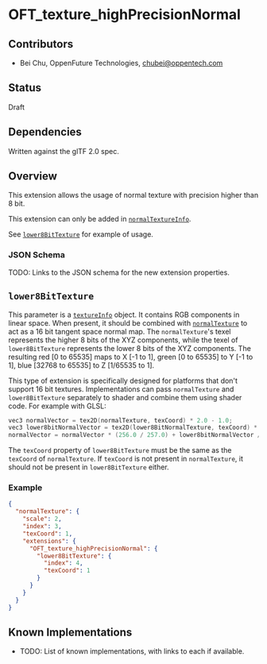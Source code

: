 # OFT_texture_highPrecisionNormal

## Contributors

* Bei Chu, OppenFuture Technologies, chubei@oppentech.com

## Status

Draft

## Dependencies

Written against the glTF 2.0 spec.

## Overview

This extension allows the usage of normal texture with precision higher than 8 bit.

This extension can only be added in [`normalTextureInfo`](/specification/2.0/README.md#reference-normaltextureinfo).

See [`lower8BitTexture`](#lower8bittexture) for example of usage.

### JSON Schema

TODO: Links to the JSON schema for the new extension properties.

## `lower8BitTexture`

This parameter is a [`textureInfo`](/specification/2.0/README.md#reference-textureInfo) object. It contains RGB components in linear space. When present, it should be combined with [`normalTexture`](/specification/2.0/README.md#materialnormaltexture) to act as a 16 bit tangent space normal map. The `normalTexture`'s texel represents the higher 8 bits of the XYZ components, while the texel of `lower8BitTexture` represents the lower 8 bits of the XYZ components. The resulting red [0 to 65535] maps to X [-1 to 1], green [0 to 65535] to Y [-1 to 1], blue [32768 to 65535] to Z [1/65535 to 1].

This type of extension is specifically designed for platforms that don't support 16 bit textures. Implementations can pass `normalTexture` and `lower8BitTexture` separately to shader and combine them using shader code. For example with GLSL:

```cpp
vec3 normalVector = tex2D(normalTexture, texCoord) * 2.0 - 1.0;
vec3 lower8bitNormalVector = tex2D(lower8BitNormalTexture, texCoord) * 2.0 - 1.0;
normalVector = normalVector * (256.0 / 257.0) + lower8bitNormalVector / 257.0;
```

The `texCoord` property of `lower8BitTexture` must be the same as the `texCoord` of `normalTexture`. If `texCoord` is not present in `normalTexture`, it should not be present in `lower8BitTexture` either.

### Example

```json
{
  "normalTexture": {
    "scale": 2,
    "index": 3,
    "texCoord": 1,
    "extensions": {
      "OFT_texture_highPrecisionNormal": {
        "lower8BitTexture": {
          "index": 4,
          "texCoord": 1
        }
      }
    }
  }
}
```

## Known Implementations

* TODO: List of known implementations, with links to each if available.
